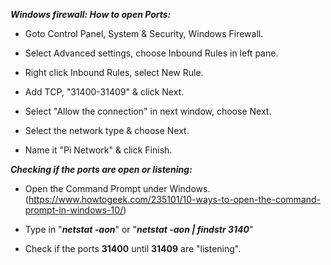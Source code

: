 _**Windows firewall: How to open Ports:**_

- Goto Control Panel, System & Security, Windows Firewall.

- Select Advanced settings, choose Inbound Rules in left pane.

- Right click Inbound Rules, select New Rule.

- Add TCP, "31400-31409" & click Next.

- Select "Allow the connection" in next window, choose Next.

- Select the network type & choose Next.

- Name it "Pi Network" & click Finish.


_**Checking if the ports are open or listening:**_

- Open the Command Prompt under Windows. (https://www.howtogeek.com/235101/10-ways-to-open-the-command-prompt-in-windows-10/)

- Type in "**_netstat -aon_**" or "**_netstat -aon | findstr 3140_**"

- Check if the ports **31400** until **31409** are "listening".